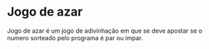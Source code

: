 # Jogo de azar
Jogo de azar é um jogo de adivinhação em que se deve apostar se o numero sorteado pelo programa é par ou impar.
